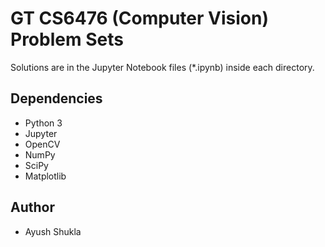 # GT CS6476 (Computer Vision) Problem Sets
Solutions are in the Jupyter Notebook files (\*.ipynb) inside each directory.
## Dependencies
- Python 3
- Jupyter
- OpenCV
- NumPy
- SciPy
- Matplotlib

## Author
- Ayush Shukla
